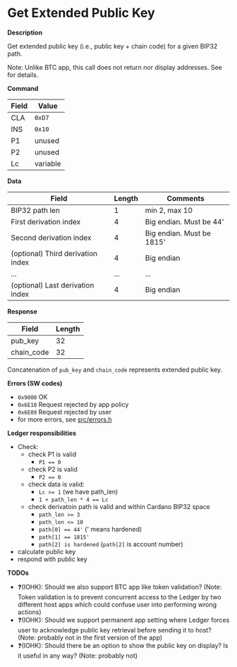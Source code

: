 # Get Extended Public Key

**Description**

Get extended public key (i.e., public key + chain code) for a given BIP32 path.

Note: Unlike BTC app, this call does not return nor display addresses. See [](ins_derive_address.md) for details.


**Command**

| Field | Value    |
| ----- | -------- |
| CLA   | `0xD7`   |
| INS   | `0x10`   |
| P1    | unused   |
| P2    | unused   |
| Lc    | variable |

**Data**

| Field                             | Length | Comments                  |
| --------------------------------- | ------ | ------------------------- |
| BIP32 path len                    | 1      | min 2, max 10             |
| First derivation index            | 4      | Big endian. Must be 44'   |
| Second derivation index           | 4      | Big endian. Must be 1815' |
| (optional) Third derivation index | 4      | Big endian                |
| ...                               | ...    | ...                       |
| (optional) Last derivation index  | 4      | Big endian                |

**Response**

| Field      | Length |
| ---------- | ------ |
| pub_key    | 32     |
| chain_code | 32     |

Concatenation of `pub_key` and `chain_code` represents extended public key.

**Errors (SW codes)**

- `0x9000` OK
- `0x6E10` Request rejected by app policy
- `0x6E09` Request rejected by user
- for more errors, see [src/errors.h](../src/errors.h)

**Ledger responsibilities**

- Check:
  - check P1 is valid
    - `P1 == 0`
  - check P2 is valid
    - `P2 == 0`
  - check data is valid:
    - `Lc >= 1` (we have path_len)
    - `1 + path_len * 4 == Lc`
  - check derivatoin path is valid and within Cardano BIP32 space
    - `path_len >= 3`
    - `path_len <= 10`
    - `path[0] == 44'` (' means hardened)
    - `path[1] == 1815'`
    - `path[2] is hardened` (`path[2]` is account number)
- calculate public key
- respond with public key
 
**TODOs**
- ❓(IOHK): Should we also support BTC app like token validation? (Note: Token validation is to prevent concurrent access to the Ledger by two different host apps which could confuse user into performing wrong actions)
- ❓(IOHK): Should we support permanent app setting where Ledger forces user to acknowledge public key retrieval before sending it to host? (Note: probably not in the first version of the app)
- ❓(IOHK): Should there be an option to show the public key on display? Is it useful in any way? (Note: probably not)

